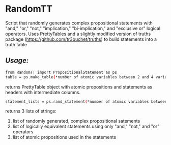 # RandomTT
Script that randomly generates complex propositional statements with "and," "or," "not," "implication," "bi-implication," and "exclusive or" logical operators.
Uses PrettyTables and a slightly modified version of truths package (https://github.com/tr3buchet/truths) to build statements into a truth table

## _Usage:_
```sh
from RandomTT import PropositionalStatement as ps
table = ps.make_table(*number of atomic variables between 2 and 4 variables*)
```
returns PrettyTable object with atomic propositions and statements as headers with intermediate columns.

```sh
statement_lists = ps.rand_statement(*number of atomic variables between 2 and 4 variables*)
```
returns 3 lists of strings:
1) list of randomly generated, complex propositional satements
2) list of logically equivalent statements using only "and," "not," and "or" operators
3) list of atomic propositions used in the statements

